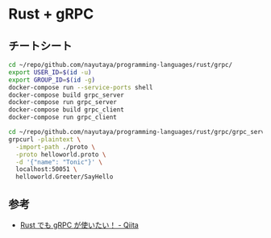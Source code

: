 # Rust + gRPC

## チートシート

```sh
cd ~/repo/github.com/nayutaya/programming-languages/rust/grpc/
export USER_ID=$(id -u)
export GROUP_ID=$(id -g)
docker-compose run --service-ports shell
docker-compose build grpc_server
docker-compose run grpc_server
docker-compose build grpc_client
docker-compose run grpc_client

cd ~/repo/github.com/nayutaya/programming-languages/rust/grpc/grpc_server/
grpcurl -plaintext \
  -import-path ./proto \
  -proto helloworld.proto \
  -d '{"name": "Tonic"}' \
  localhost:50051 \
  helloworld.Greeter/SayHello
```

## 参考

* [Rust でも gRPC が使いたい！ - Qiita](https://qiita.com/watawuwu/items/114e2674736e44d4b16d)
